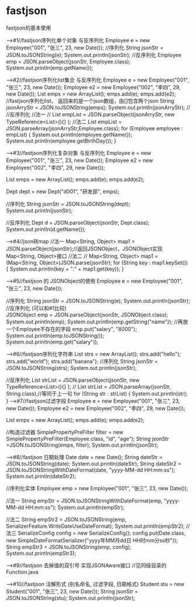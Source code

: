 # fastjson
fastjson的基本使用

-->#1//fastjson序列化单个对象 与反序列化 
Employee e = new Employee("001", "张三", 23, new Date()); 
//序列化 
String jsonStr = JSON.toJSONString(e); 
System.out.println(jsonStr); 
//反序列化 
Employee emp = JSON.parseObject(jsonStr, Employee.class); 
System.out.println(emp.getName()); 

-->#2//fastjson序列化list集合 与反序列化 
Employee e = new Employee("001", "张三", 23, new Date()); 
Employee e2 = new Employee("002", "李四", 29, new Date()); 
List<Employee> emps = new ArrayList<Employee>(); 
emps.add(e); 
emps.add(e2); 
//fastjson序列化list， 返回来的是一个json数组，由[]包含两个json 
String jsonArryStr = JSON.toJSONString(emps); 
System.out.println(jsonArryStr); 
// //反序列化 
//法一 
// List<Employee> empList = JSON.parseObject(jsonArryStr, new TypeReference<List<Employee>>(){} ); 
//法二 
List<Employee> empList = JSON.parseArray(jsonArryStr,Employee.class); 
for (Employee employee : empList) { 
    System.out.println(employee.getName()); 
    System.out.println(employee.getBirthDay()); 
} 

-->#3//fastjson序列化复杂对象 与反序列化 
Employee e = new Employee("001", "张三", 23, new Date()); 
Employee e2 = new Employee("002", "李四", 29, new Date()); 

List<Employee> emps = new ArrayList<Employee>(); 
emps.add(e); 
emps.add(e2); 

Dept dept = new Dept("d001", "研发部", emps); 

//序列化 
String jsonStr = JSON.toJSONString(dept); 
System.out.println(jsonStr); 

//反序列化 
Dept d = JSON.parseObject(jsonStr, Dept.class); 
System.out.println(d.getName()); 

-->#4//json转map 
//法一 
Map<String, Object> map1 = JSON.parseObject(jsonStr);//返回JSONObject，JSONObject实现Map<String, Object>接口 
//法二 
// Map<String, Object> map1 = (Map<String, Object>)JSON.parse(jsonStr); 
for (String key : map1.keySet()) { 
    System.out.println(key + ":" + map1.get(key)); 
} 

-->#5//fastjson 的 JSONObject的使用 
Employee e = new Employee("001", "张三", 23, new Date()); 

//序列化 
String jsonStr = JSON.toJSONString(e); 
System.out.println(jsonStr); 
//反序列化 (可以和#1比较)  
JSONObject emp = JSON.parseObject(jsonStr, JSONObject.class); 
System.out.println(emp); 
System.out.println(emp.getString("name")); 
//再放一个Employee不存在的字段 
emp.put("salary", "8000"); 
System.out.println(emp.toJSONString()); 
System.out.println(emp.get("salary")); 

-->#6//fastjson序列化字符串 
List<String> strs = new ArrayList<String>(); 
strs.add("hello"); 
strs.add("world"); 
strs.add("banana"); 
//序列化 
String jsonStr = JSON.toJSONString(strs); 
System.out.println(jsonStr); 

//反序列化 
List<String> strList = JSON.parseObject(jsonStr, new TypeReference<List<String>>(){} ); 
// List<String> strList = JSON.parseArray(jsonStr, String.class);//等同于上一句 
for (String str : strList) { 
    System.out.println(str); 
} 
-->#7//fastjson过滤字段 
Employee e = new Employee("001", "张三", 23, new Date()); 
Employee e2 = new Employee("002", "李四", 29, new Date()); 

List<Employee> emps = new ArrayList<Employee>(); 
emps.add(e); 
emps.add(e2); 

//构造过滤器 
SimplePropertyPreFilter filter = new SimplePropertyPreFilter(Employee.class, "id", "age"); 
String jsonStr =JSON.toJSONString(emps, filter); 
System.out.println(jsonStr); 

-->#8//fastjson 日期处理 
Date date = new Date(); 
String dateStr = JSON.toJSONString(date); 
System.out.println(dateStr); 
String dateStr2 = JSON.toJSONStringWithDateFormat(date, "yyyy-MM-dd HH:mm:ss"); 
System.out.println(dateStr2); 

//序列化实体 
Employee emp = new Employee("001", "张三", 23, new Date()); 

//法一 
String empStr = JSON.toJSONStringWithDateFormat(emp, "yyyy-MM-dd HH:mm:ss"); 
System.out.println(empStr); 

//法二 
String empStr2 = JSON.toJSONString(emp, SerializerFeature.WriteDateUseDateFormat); 
System.out.println(empStr2); 
//法三 
SerializeConfig config = new SerializeConfig(); 
config.put(Date.class, new SimpleDateFormatSerializer("yyyy年MM月dd日 HH时mm分ss秒")); 
String empStr3 = JSON.toJSONString(emp, config); 
System.out.println(empStr3);  

-->#9//fastjson 去掉值的双引号 实现JSONAware接口 
//见同级目录的Function.java 

-->#10//fastjson 注解形式  (别名命名, 过滤字段, 日期格式) 
Student stu = new Student("001", "张三", 23, new Date()); 
String jsonStr = JSON.toJSONString(stu); 
System.out.println(jsonStr); 
